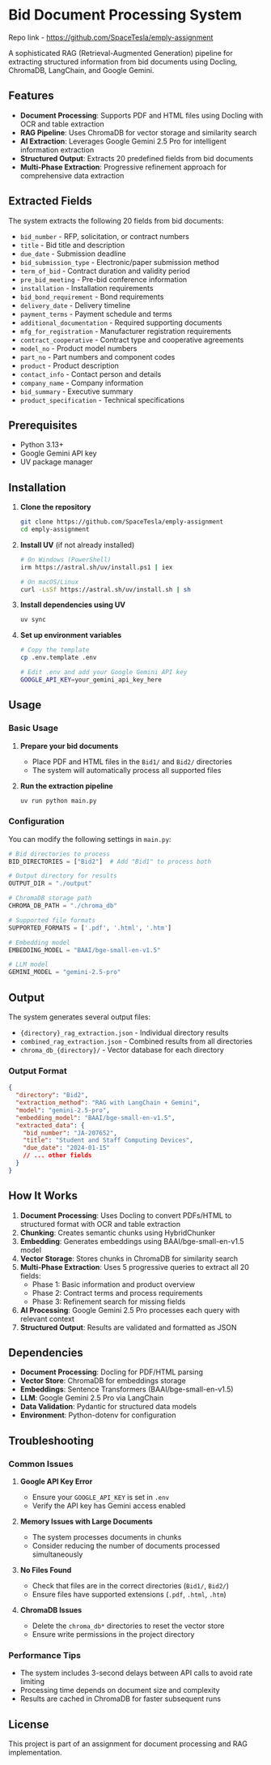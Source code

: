 # Bid Document Processing System

Repo link - https://github.com/SpaceTesla/emply-assignment

A sophisticated RAG (Retrieval-Augmented Generation) pipeline for extracting structured information from bid documents using Docling, ChromaDB, LangChain, and Google Gemini.

## Features

- **Document Processing**: Supports PDF and HTML files using Docling with OCR and table extraction
- **RAG Pipeline**: Uses ChromaDB for vector storage and similarity search
- **AI Extraction**: Leverages Google Gemini 2.5 Pro for intelligent information extraction
- **Structured Output**: Extracts 20 predefined fields from bid documents
- **Multi-Phase Extraction**: Progressive refinement approach for comprehensive data extraction

## Extracted Fields

The system extracts the following 20 fields from bid documents:

- `bid_number` - RFP, solicitation, or contract numbers
- `title` - Bid title and description
- `due_date` - Submission deadline
- `bid_submission_type` - Electronic/paper submission method
- `term_of_bid` - Contract duration and validity period
- `pre_bid_meeting` - Pre-bid conference information
- `installation` - Installation requirements
- `bid_bond_requirement` - Bond requirements
- `delivery_date` - Delivery timeline
- `payment_terms` - Payment schedule and terms
- `additional_documentation` - Required supporting documents
- `mfg_for_registration` - Manufacturer registration requirements
- `contract_cooperative` - Contract type and cooperative agreements
- `model_no` - Product model numbers
- `part_no` - Part numbers and component codes
- `product` - Product description
- `contact_info` - Contact person and details
- `company_name` - Company information
- `bid_summary` - Executive summary
- `product_specification` - Technical specifications

## Prerequisites

- Python 3.13+
- Google Gemini API key
- UV package manager

## Installation

1. **Clone the repository**

   ```bash
   git clone https://github.com/SpaceTesla/emply-assignment
   cd emply-assignment
   ```

2. **Install UV** (if not already installed)

   ```bash
   # On Windows (PowerShell)
   irm https://astral.sh/uv/install.ps1 | iex

   # On macOS/Linux
   curl -LsSf https://astral.sh/uv/install.sh | sh
   ```

3. **Install dependencies using UV**

   ```bash
   uv sync
   ```

4. **Set up environment variables**

   ```bash
   # Copy the template
   cp .env.template .env

   # Edit .env and add your Google Gemini API key
   GOOGLE_API_KEY=your_gemini_api_key_here
   ```

## Usage

### Basic Usage

1. **Prepare your bid documents**

   - Place PDF and HTML files in the `Bid1/` and `Bid2/` directories
   - The system will automatically process all supported files

2. **Run the extraction pipeline**
   ```bash
   uv run python main.py
   ```

### Configuration

You can modify the following settings in `main.py`:

```python
# Bid directories to process
BID_DIRECTORIES = ["Bid2"]  # Add "Bid1" to process both

# Output directory for results
OUTPUT_DIR = "./output"

# ChromaDB storage path
CHROMA_DB_PATH = "./chroma_db"

# Supported file formats
SUPPORTED_FORMATS = ['.pdf', '.html', '.htm']

# Embedding model
EMBEDDING_MODEL = "BAAI/bge-small-en-v1.5"

# LLM model
GEMINI_MODEL = "gemini-2.5-pro"
```

## Output

The system generates several output files:

- `{directory}_rag_extraction.json` - Individual directory results
- `combined_rag_extraction.json` - Combined results from all directories
- `chroma_db_{directory}/` - Vector database for each directory

### Output Format

```json
{
  "directory": "Bid2",
  "extraction_method": "RAG with LangChain + Gemini",
  "model": "gemini-2.5-pro",
  "embedding_model": "BAAI/bge-small-en-v1.5",
  "extracted_data": {
    "bid_number": "JA-207652",
    "title": "Student and Staff Computing Devices",
    "due_date": "2024-01-15"
    // ... other fields
  }
}
```

## How It Works

1. **Document Processing**: Uses Docling to convert PDFs/HTML to structured format with OCR and table extraction
2. **Chunking**: Creates semantic chunks using HybridChunker
3. **Embedding**: Generates embeddings using BAAI/bge-small-en-v1.5 model
4. **Vector Storage**: Stores chunks in ChromaDB for similarity search
5. **Multi-Phase Extraction**: Uses 5 progressive queries to extract all 20 fields:
   - Phase 1: Basic information and product overview
   - Phase 2: Contract terms and process requirements
   - Phase 3: Refinement search for missing fields
6. **AI Processing**: Google Gemini 2.5 Pro processes each query with relevant context
7. **Structured Output**: Results are validated and formatted as JSON

## Dependencies

- **Document Processing**: Docling for PDF/HTML parsing
- **Vector Store**: ChromaDB for embeddings storage
- **Embeddings**: Sentence Transformers (BAAI/bge-small-en-v1.5)
- **LLM**: Google Gemini 2.5 Pro via LangChain
- **Data Validation**: Pydantic for structured data models
- **Environment**: Python-dotenv for configuration

## Troubleshooting

### Common Issues

1. **Google API Key Error**

   - Ensure your `GOOGLE_API_KEY` is set in `.env`
   - Verify the API key has Gemini access enabled

2. **Memory Issues with Large Documents**

   - The system processes documents in chunks
   - Consider reducing the number of documents processed simultaneously

3. **No Files Found**

   - Check that files are in the correct directories (`Bid1/`, `Bid2/`)
   - Ensure files have supported extensions (`.pdf`, `.html`, `.htm`)

4. **ChromaDB Issues**
   - Delete the `chroma_db*` directories to reset the vector store
   - Ensure write permissions in the project directory

### Performance Tips

- The system includes 3-second delays between API calls to avoid rate limiting
- Processing time depends on document size and complexity
- Results are cached in ChromaDB for faster subsequent runs

## License

This project is part of an assignment for document processing and RAG implementation.
